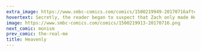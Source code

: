 ```yaml
---
extra_image: https://www.smbc-comics.com/comics/1500219949-20170716after.png
hovertext: Secretly, the reader began to suspect that Zach only made Heaven jokes to avoid drawing backgrounds.
image: https://www.smbc-comics.com/comics/1500219913-20170716.png
next_comic: monism
prev_comic: the-real-me
title: Heavenly
---
```


